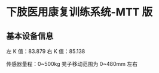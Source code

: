 <!--
 * @Author      : Mr.bin
 * @Date        : 2023-06-10 11:20:33
 * @LastEditTime: 2023-06-10 11:50:31
 * @Description : energy-n14-e13-mtt-leg-up
-->

# 下肢医用康复训练系统-MTT 版

## 基本设备信息

左 K 值：83.879
右 K 值：85.138

传感器量程：0~500kg
凳子移动范围为 0~480mm 左右
